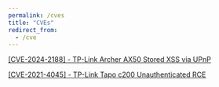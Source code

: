 ```yaml
---
permalink: /cves
title: "CVEs"
redirect_from:
  - /cve
---
```


[\[CVE-2024-2188\] - TP-Link Archer AX50 Stored XSS via UPnP](https://www.incibe.es/en/incibe-cert/notices/aviso/cross-site-scripting-vulnerability-tp-link-archer-ax50)

[\[CVE-2021-4045\] - TP-Link Tapo c200 Unauthenticated RCE](https://www.incibe.es/en/incibe-cert/notices/aviso/tp-link-tapo-c200-remote-code-execution-vulnerability)